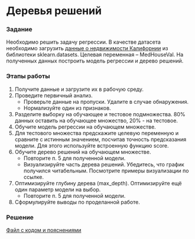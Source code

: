 # Деревья решений

### Задание
Необходимо решить задачу регрессии. В качестве датасета необходимо загрузить [данные о недвижимости Калифорнии](https://scikit-learn.org/stable/modules/generated/sklearn.datasets.fetch_california_housing.html) из библиотеки sklearn.datasets. Целевая переменная – MedHouseVal. На полученных данных построить модель регрессии и дерево решений.

### Этапы работы
1. Получите данные и загрузите их в рабочую среду.
2. Проведите первичный анализ.
   - Проверьте данные на пропуски. Удалите в случае обнаружения.
   - Нормализуйте один из признаков.
3. Разделите выборку на обучающее и тестовое подмножества. 80% данных оставить на обучающее множество, 20% - на тестовое.
4. Обучите модель регрессии на обучающем множестве.
5. Для тестового множества предскажите целевую переменную и сравните с истинным значением, посчитав точность предсказания модели. Для этого используйте встроенную функцию score.
6. Обучите дерево решений на обучающем множестве.
   - Повторите п. 5 для полученной модели.
   - Визуализируйте часть дерева решений. Убедитесь, что график получился читабельным. Посмотрите примеры визуализации по ссылке.
7. Оптимизируйте глубину дерева (max_depth). Оптимизируйте ещё один параметр модели на выбор.
   - Повторите п. 5 для полученной модели.
8. Сформулируйте выводы по проделанной работе.

### Решение
[Файл с кодом и пояснениями](/Projects/03_Working_with_features_and_building_models/06_Decision_trees/Solution.ipynb)
